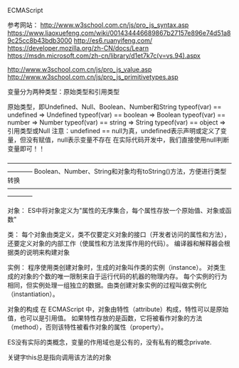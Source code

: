 ECMAScript

参考网站：
http://www.w3school.com.cn/js/pro_js_syntax.asp
https://www.liaoxuefeng.com/wiki/001434446689867b27157e896e74d51a89c25cc8b43bdb3000
http://es6.ruanyifeng.com/
https://developer.mozilla.org/zh-CN/docs/Learn
https://msdn.microsoft.com/zh-cn/library/d1et7k7c(v=vs.94).aspx

http://www.w3school.com.cn/js/pro_js_value.asp
http://www.w3school.com.cn/js/pro_js_primitivetypes.asp

变量分为两种类型：原始类型和引用类型

原始类型，即Undefined、Null、Boolean、Number和String
typeof(var) == undefined  => Undefined
typeof(var) == boolean    => Boolean
typeof(var) == number     => Number
typeof(var) == string     => String
typeof(var) == object     => 引用类型或Null
注意：undefined == null为真，undefined表示声明或定义了变量，但没有赋值，null表示变量不存在
在实际代码开发中，我们直接使用null判断变量即可！！

––––––––––––––––––––––––––––––––––––––––––––––––––––––––––––––––––––––––––––––––
Boolean、Number、String和对象均有toString()方法，方便进行类型转换
––––––––––––––––––––––––––––––––––––––––––––––––––––––––––––––––––––––––––––––––

对象：
ES中将对象定义为"属性的无序集合，每个属性存放一个原始值、对象或函数"

类：
每个对象由类定义，类不仅要定义对象的接口（开发者访问的属性和方法），
还要定义对象的内部工作（使属性和方法发挥作用的代码）。
编译器和解释器会根据类的说明来构建对象

实例：
程序使用类创建对象时，生成的对象叫作类的实例（instance）。
对类生成的对象的个数的唯一限制来自于运行代码的机器的物理内存。
每个实例的行为相同，但实例处理一组独立的数据。由类创建对象实例的过程叫做实例化（instantiation）。

对象的构成
在 ECMAScript 中，对象由特性（attribute）构成，特性可以是原始值，也可以是引用值。
如果特性存放的是函数，它将被看作对象的方法（method），否则该特性被看作对象的属性（property）。

ES没有实际的类概念，变量的作用域也是公有的，没有私有的概念private.

关键字this总是指向调用该方法的对象
